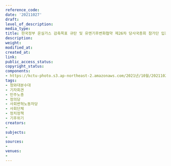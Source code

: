 ```yaml
---
reference_code: 
date: '20211027'
draft: 
level_of_description: 
media_type: 
title: 한국정부 온실가스 감축목표 규탄 및 유엔기후변화협약 제26차 당사국총회 참가단 입장발표
description: 
weight: 
modified_at: 
created_at: 
link: 
public_access_status: 
copyright_status: 
components:
- https://kctu-photo.s3.ap-northeast-2.amazonaws.com/2021년/10월/20211027-한국정부+온실가스+감축목표+규탄+및+유엔기후변화협약+제26차+당사국총회+참가단+입장발표_청와대분수대_기자회견_민주노총_정의당_사회변혁노동자당_사회단체_정치정책_기후위기/404381_63342_3126.jpg
tags:
- 청와대분수대
- 기자회견
- 민주노총
- 정의당
- 사회변혁노동자당
- 사회단체
- 정치정책
- 기후위기
creators:
- 
subjects:
- 
sources:
- 
venues:
- 
---
```

